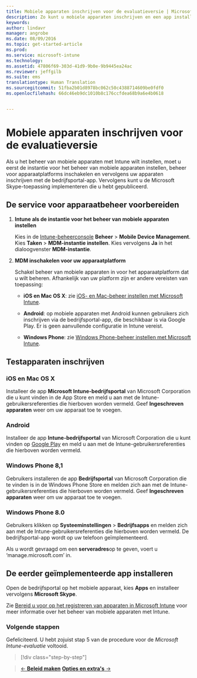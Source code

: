 ```yaml
---
title: Mobiele apparaten inschrijven voor de evaluatieversie | Microsoft Intune
description: Zo kunt u mobiele apparaten inschrijven en een app installeren wanneer u zich aanmeldt voor een gratis evaluatieversie van Intune van 30 dagen
keywords: 
author: lindavr
manager: angrobe
ms.date: 08/09/2016
ms.topic: get-started-article
ms.prod: 
ms.service: microsoft-intune
ms.technology: 
ms.assetid: 47806f69-303d-41d9-9b0e-9b9445ea24ac
ms.reviewer: jeffgilb
ms.suite: ems
translationtype: Human Translation
ms.sourcegitcommit: 51fba2b01d8978bc062c50c4388714609be0fdf0
ms.openlocfilehash: 66dc46eb9dc1010b8c176ccfdea68b9a6e4b0618


---
```


# Mobiele apparaten inschrijven voor de evaluatieversie
Als u het beheer van mobiele apparaten met Intune wilt instellen, moet u eerst de instantie voor het beheer van mobiele apparaten instellen, beheer voor apparaatplatforms inschakelen en vervolgens uw apparaten inschrijven met de bedrijfsportal-app. Vervolgens kunt u de Microsoft Skype-toepassing implementeren die u hebt gepubliceerd.

## De service voor apparaatbeheer voorbereiden

1.  **Intune als de  instantie voor het beheer van mobiele apparaten instellen**

    Kies in de [Intune-beheerconsole](https://manage.microsoft.com/) **Beheer** &gt; **Mobile Device Management**. Kies **Taken** > **MDM-instantie instellen**. Kies vervolgens **Ja** in het dialoogvenster **MDM-instantie**.

2.  **MDM inschakelen voor uw apparaatplatform**

    Schakel beheer van mobiele apparaten in voor het apparaatplatform dat u wilt beheren. Afhankelijk van uw platform zijn er andere vereisten van toepassing:

    -   **iOS en Mac OS X**: zie [iOS- en Mac-beheer instellen met Microsoft Intune](/Intune/Deploy-Use/set-up-ios-and-mac-management-with-microsoft-intune).

    -   **Android**: op mobiele apparaten met Android kunnen gebruikers zich inschrijven via de bedrijfsportal-app, die beschikbaar is via Google Play. Er is geen aanvullende configuratie in Intune vereist.

    -   **Windows Phone**: zie [Windows Phone-beheer instellen met Microsoft Intune](/Intune/Deploy-Use/set-up-windows-phone-management-with-microsoft-intune).

## Testapparaten inschrijven

### iOS en Mac OS X
Installeer de app **Microsoft Intune-bedrijfsportal** van Microsoft Corporation die u kunt vinden in de App Store en meld u aan met de Intune-gebruikersreferenties die hierboven worden vermeld. Geef **Ingeschreven apparaten** weer om uw apparaat toe te voegen.

### Android
Installeer de app **Intune-bedrijfsportal** van Microsoft Corporation die u kunt vinden op [Google Play](http://go.microsoft.com/fwlink/p/?LinkId=386612) en meld u aan met de Intune-gebruikersreferenties die hierboven worden vermeld.

### Windows Phone 8,1
Gebruikers installeren de app **Bedrijfsportal** van Microsoft Corporation die te vinden is in de Windows Phone Store en melden zich aan met de Intune-gebruikersreferenties die hierboven worden vermeld.  Geef **Ingeschreven apparaten** weer om uw apparaat toe te voegen.

 ### Windows Phone 8.0
 Gebruikers klikken op **Systeeminstellingen** &gt; **Bedrijfsapps** en melden zich aan met de Intune-gebruikersreferenties die hierboven worden vermeld. De bedrijfsportal-app wordt op uw telefoon geïmplementeerd.

Als u wordt gevraagd om een **serveradres**op te geven, voert u ‘manage.microsoft.com’ in.


## De eerder geïmplementeerde app installeren
Open de bedrijfsportal op het mobiele apparaat, kies **Apps** en installeer vervolgens **Microsoft Skype**.

Zie [Bereid u voor op het registreren van apparaten in Microsoft Intune](/Intune/deploy-use/get-ready-to-enroll-devices-in-microsoft-intune) voor meer informatie over het beheer van mobiele apparaten met Intune.

### Volgende stappen
Gefeliciteerd. U hebt zojuist stap 5 van de procedure voor de *Microsoft Intune-evaluatie* voltooid.

>[!div class="step-by-step"]

>[&larr; **Beleid maken**](.\get-started-with-a-30-day-trial-of-microsoft-intune-step-4.md)     [**Opties en extra's** &rarr;](.\get-started-with-a-30-day-trial-of-microsoft-intune-step-6.md)  



<!--HONumber=Aug16_HO2-->


